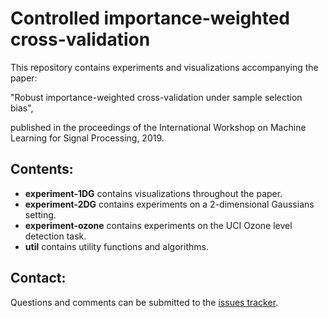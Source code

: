 # Controlled importance-weighted cross-validation

This repository contains experiments and visualizations accompanying the paper:

"Robust importance-weighted cross-validation under sample selection bias",

published in the proceedings of the International Workshop on Machine Learning for Signal Processing, 2019.

## Contents:
- __experiment-1DG__ contains visualizations throughout the paper.
- __experiment-2DG__ contains experiments on a 2-dimensional Gaussians setting.
- __experiment-ozone__ contains experiments on the UCI Ozone level detection task.
- __util__ contains utility functions and algorithms.

## Contact:

Questions and comments can be submitted to the [issues tracker](https://github.com/wmkouw/ctrl-iwxval/issues).
